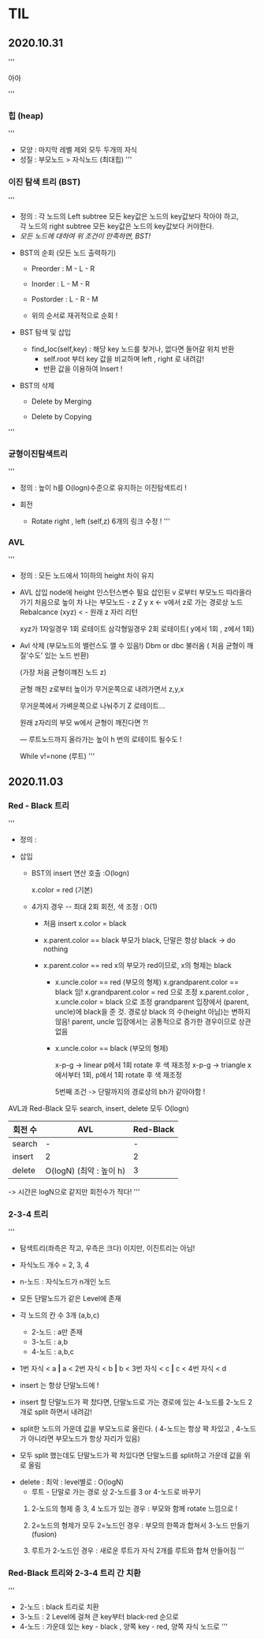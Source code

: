 # __TIL__ 

  

## 2020.10.31
'''  

아아

'''  

  
### 힙 (heap)  

'''
+ 모양 : 마지막 레벨 제외 모두 두개의 자식
+ 성질 : 부모노드 > 자식노드 (최대힙)
'''  


### 이진 탐색 트리 (BST)

'''
+ 정의 : 각 노드의 Left subtree 모든 key값은 노드의 key값보다 작아야 하고,  
        각 노드의 right subtree 모든 key값은 노드의 key값보다 커야한다.  
+  _모든 노드에 대하여 위 조건이 만족하면, BST!_


* BST의 순회 (모든 노드 출력하기)  
    
    - Preorder : M - L - R  

    - Inorder : L - M - R  

    - Postorder : L - R - M  

    - 위의 순서로 재귀적으로 순회 !
    
* BST 탐색 및 삽입 

    - find_loc(self,key) : 해당 key 노드를 찾거나, 없다면 들어갈 위치 반환
        - self.root 부터 key 값을 비교하며 left , right 로 내려감!
        - 반환 값을 이용하여 Insert !
    
* BST의 삭제

    - Delete by Merging

    - Delete by Copying  
    
'''  


### 균형이진탐색트리

'''
+ 정의 : 높이 h를 O(logn)수준으로 유지하는 이진탐색트리 !

+ 회전
    - Rotate right , left (self,z)
        6개의 링크 수정 !
'''  

### AVL     
'''
+ 정의 : 모든 노드에서 1이하의 height 차이 유지 

+ AVL 삽입
    node에 height 인스턴스변수 필요
    삽인된 v 로부터  부모노드 따라올라가기
    처음으로 높이 차 나는 부모노드 - z
    Z y x <-  v에서 z로 가는 경로상 노드
    Rebalcance (xyz)  < - 원래 z 자리 리턴

    xyz가 1자일경우 1회 로테이트
    삼각형일경우 2회 로테이트( y에서  1회 , z에서 1회)

+ Avl 삭제 (부모노드의 밸런스도 깰 수 있음!)
    Dbm or dbc 불러옴 ( 처음 균형이 깨질’수도’ 있는 노드 반환)

    (가장 처음 균형이꺠진 노드 z)

    균형 깨진 z로부터 높이가 무거운쪽으로 내려가면서 z,y,x 

    무거운쪽에서 가벼운쪽으로 나눠주기 
    Z 로테이트…

    원래 z자리의 부모 w에서 균형이 깨진다면 ?!

    — 루트노드까지 올라가는 높이 h 번의 로테이트 될수도 !

    While v!=none (루트)
'''  


## 2020.11.03

### Red - Black 트리
'''
+ 정의 :


+ 삽입
    + BST의 insert 연산 호출 :O(logn)

        x.color = red (기본)
    + 4가지 경우    -- 최대 2회 회전, 색 조정 : O(1) 
        - 처음 insert
            x.color = black


        - x.parent.color == black
            부모가 black, 단말은 항상 black 
            -> do nothing


        - x.parent.color == red
            x의 부모가 red이므로, x의 형제는 black

            - x.uncle.color == red (부모의 형제)
                x.grandparent.color == black 임!
                x.grandparent.color = red 으로 조정
                x.parent.color , x.uncle.color = black 으로 조정
                grandparent 입장에서 (parent, uncle)에 black을 준 것.
                경로상 black 의 수(height 아님)는 변하지 않음!
                parent, uncle 입장에서는 공통적으로 증가한 경우이므로 상관없음   

                
            - x.uncle.color == black (부모의 형제)

                x-p-g -> linear 
                    p에서 1회 rotate 후 색 재조정
                x-p-g -> triangle
                    x에서부터 1회, p에서 1회 rotate 후 색 재조정

                5번째 조건 -> 단말까지의 경로상의 bh가 같아야함 !

AVL과 Red-Black 모두 search, insert, delete 모두 O(logn)

|회전 수 | AVL | Red-Black   |
|---|---|---|
search | - | - 
insert | 2 | 2 
delete | O(logN)  (최악 : 높이 h)| 3 

-> 시간은 logN으로 같지만 회전수가 적다!
'''  

### 2-3-4 트리 
'''
* 탐색트리(좌측은 작고, 우측은 크다) 이지만, 이진트리는 아님! 
* 자식노드 개수 = 2, 3, 4
* n-노드 : 자식노드가 n개인 노드
* 모든 단말노드가 같은 Level에 존재

* 각 노드의 칸 수 3개 (a,b,c)
    - 2-노드 : a만 존재
    - 3-노드 : a,b
    - 4-노드 : a,b,c
* 1번 자식 < a __|__ a < 2번 자식 < b  __|__ b < 3번 자식 < c __|__ c < 4번 자식 < d 
* insert 는 항상 단말노드에 !
* insert 할 단말노드가 꽉 찼다면, 단말노드로 가는 경로에 있는 4-노드를 2-노드 2개로 split 하면서 내려감!
* split한 노드의 가운데 값을 부모노드로 올린다. ( 4-노드는 항상 꽉 차있고 , 4-노드가 아니라면 부모노드가 항상 자리가 있음)
* 모두 split 했는데도 단말노드가 꽉 차있다면 단말노드를 split하고 가운데 값을 위로 올림


+ delete : 최악 : level별로 : O(logN)
    - 루트 - 단말로 가는 경로 상 2-노드를 3 or 4-노드로 바꾸기 
    1. 2-노드의 형제 중 3, 4 노드가 있는 경우 : 부모와 함께 rotate 느낌으로 !

    2. 2=노드의 형제가 모두 2=노드인 경우 : 부모의 한쪽과 합쳐서 3-노드 만들기 (fusion)

    3. 루트가 2-노드인 경우 : 새로운 루트가 자식 2개를 루트와 합쳐 만들어짐
'''  

### Red-Black 트리와 2-3-4 트리 간 치환
'''
+ 2-노드 : black 트리로 치환
+ 3-노드 : 2 Level에 걸쳐 큰 key부터 black-red 순으로
+ 4-노드 : 가운데 있는 key - black , 양쪽 key - red, 양쪽 자식 노드로 
'''  
